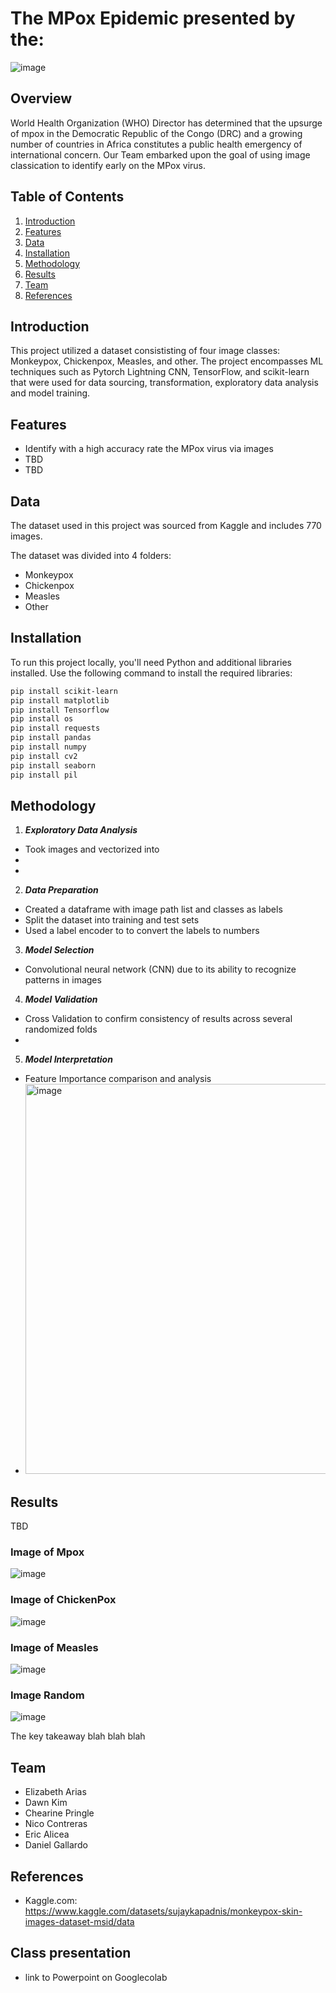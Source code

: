 # The MPox Epidemic presented by the:
![image](https://github.com/user-attachments/assets/ce382959-92b4-4fa9-a641-f2fda0a4916a)


## Overview

World Health Organization (WHO) Director has determined that the upsurge of mpox in the Democratic Republic of the Congo (DRC) and a growing number of countries in Africa constitutes a public health emergency of international concern. Our Team embarked upon the goal of using image classication to identify early on the MPox virus. 

## Table of Contents

1. [Introduction](#introduction)
2. [Features](#features)
3. [Data](#data)
4. [Installation](#installation)
5. [Methodology](#methodology)
6. [Results](#results)
7. [Team](#team)
8. [References](#references)

## Introduction

This project utilized a dataset consististing of four image classes: Monkeypox, Chickenpox, Measles, and other. The project encompasses ML techniques such as Pytorch Lightning CNN, TensorFlow, and scikit-learn
that were used for data sourcing, transformation, exploratory data analysis and model training.

## Features

- Identify with a high accuracy rate the MPox virus via images
- TBD
- TBD

## Data

The dataset used in this project was sourced from Kaggle and includes 770 images.

The dataset was divided into 4 folders:

- Monkeypox
- Chickenpox
- Measles
- Other


## Installation

To run this project locally, you'll need Python and additional libraries installed. Use the following command to install the required libraries:

```bash
pip install scikit-learn
pip install matplotlib
pip install Tensorflow
pip install os
pip install requests
pip install pandas
pip install numpy
pip install cv2
pip install seaborn
pip install pil
```

## Methodology 

1. ***Exploratory Data Analysis***  
* Took images and vectorized into
* 
*  
  
2. ***Data Preparation***  
* Created a dataframe with image path list and classes as labels  
* Split the dataset into training and test sets
* Used a label encoder to to convert the labels to numbers

3. ***Model Selection***
* Convolutional neural network (CNN) due to its ability to recognize patterns in images


4. ***Model Validation***
* Cross Validation to confirm consistency of results across several randomized folds
*

5.  ***Model Interpretation***
* Feature Importance comparison and analysis
* <img width="624" alt="image" src="https://github.com/user-attachments/assets/c16b5e96-6458-4b3a-b4eb-870a11c37a72">


## Results

TBD

### Image of Mpox
![image](https://github.com/user-attachments/assets/fd9663eb-bb25-4bf4-a0b1-a3126c096fb8)


### Image of ChickenPox
![image](https://github.com/user-attachments/assets/f8b362a4-9421-44e3-ab6e-e32fba740845)


### Image of Measles
![image](https://github.com/user-attachments/assets/8ff36fc1-9eed-4188-9b48-fde9f1cffea4)


### Image Random
![image](https://github.com/user-attachments/assets/422843aa-fa4c-4537-85f7-ec18b17d2623)


The key takeaway blah blah blah

## Team

- Elizabeth Arias
- Dawn Kim
- Chearine Pringle
- Nico Contreras
- Eric Alicea
- Daniel Gallardo
  
## References

- Kaggle.com: https://www.kaggle.com/datasets/sujaykapadnis/monkeypox-skin-images-dataset-msid/data
  
## Class presentation
- link to Powerpoint on Googlecolab
